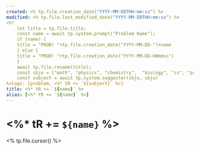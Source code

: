 ```yaml
---
created: <% tp.file.creation_date("YYYY-MM-DDTHH:mm:ss") %>
modified: <% tp.file.last_modified_date("YYYY-MM-DDTHH:mm:ss") %>
<%*
	let title = tp.file.title;
    const name = await tp.system.prompt("Problem Name");
	if (name) {
	title = "PROB! "+tp.file.creation_date("YYYY-MM-DD-")+name
	} else {
	title = "PROB! "+tp.file.creation_date("YYYY-MM-DD-HHmmss")
	}
	await tp.file.rename(title);
	const sbjo = ["math", "physics", "chemistry",  "biology", "cs", "programming", "astronomy", "earth-sci"];
	const subject = await tp.system.suggester(sbjo, sbjo)
%>tags: [problem, <%* tR += `${subject}` %>]
title: <%* tR += `${name}` %>
alias: [<%* tR += `${name}` %>]
---
```

# <%* tR += `${name}` %>
<% tp.file.cursor() %>